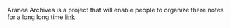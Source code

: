Aranea Archives is a project that will enable people to organize there notes for a long long time 
<a href="https://araneaarchives.azurewebsites.net">link</a>
